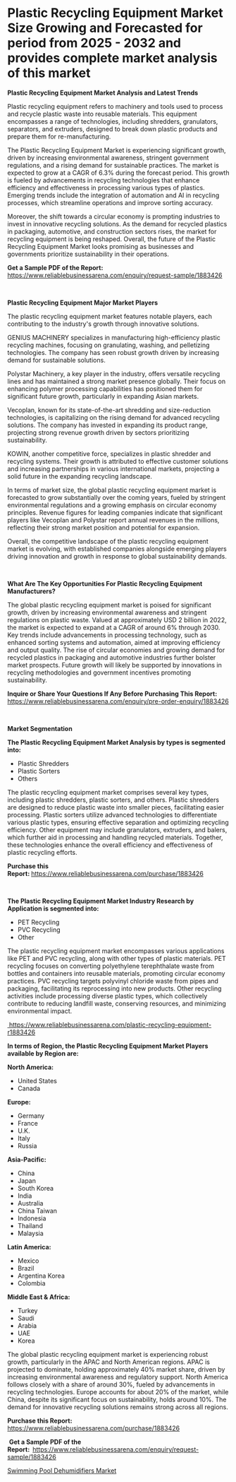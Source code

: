 <p><h1>Plastic Recycling Equipment Market Size Growing and Forecasted for period from 2025 - 2032 and provides complete market analysis of this market</h1></p><p><strong>Plastic Recycling Equipment Market Analysis and Latest Trends</strong></p>
<p><p>Plastic recycling equipment refers to machinery and tools used to process and recycle plastic waste into reusable materials. This equipment encompasses a range of technologies, including shredders, granulators, separators, and extruders, designed to break down plastic products and prepare them for re-manufacturing.</p><p>The Plastic Recycling Equipment Market is experiencing significant growth, driven by increasing environmental awareness, stringent government regulations, and a rising demand for sustainable practices. The market is expected to grow at a CAGR of 6.3% during the forecast period. This growth is fueled by advancements in recycling technologies that enhance efficiency and effectiveness in processing various types of plastics. Emerging trends include the integration of automation and AI in recycling processes, which streamline operations and improve sorting accuracy. </p><p>Moreover, the shift towards a circular economy is prompting industries to invest in innovative recycling solutions. As the demand for recycled plastics in packaging, automotive, and construction sectors rises, the market for recycling equipment is being reshaped. Overall, the future of the Plastic Recycling Equipment Market looks promising as businesses and governments prioritize sustainability in their operations.</p></p>
<p><strong>Get a Sample PDF of the Report:&nbsp;</strong> <a href="https://www.reliablebusinessarena.com/enquiry/request-sample/1883426?utm_campaign=3268&utm_medium=2&utm_source=Github&utm_content=ia&utm_term=11042025&utm_id=plastic-recycling-equipment">https://www.reliablebusinessarena.com/enquiry/request-sample/1883426</a></p>
<p>&nbsp;</p>
<p><strong>Plastic Recycling Equipment Major Market Players</strong></p>
<p><p>The plastic recycling equipment market features notable players, each contributing to the industry's growth through innovative solutions.  </p><p>GENIUS MACHINERY specializes in manufacturing high-efficiency plastic recycling machines, focusing on granulating, washing, and pelletizing technologies. The company has seen robust growth driven by increasing demand for sustainable solutions.  </p><p>Polystar Machinery, a key player in the industry, offers versatile recycling lines and has maintained a strong market presence globally. Their focus on enhancing polymer processing capabilities has positioned them for significant future growth, particularly in expanding Asian markets.  </p><p>Vecoplan, known for its state-of-the-art shredding and size-reduction technologies, is capitalizing on the rising demand for advanced recycling solutions. The company has invested in expanding its product range, projecting strong revenue growth driven by sectors prioritizing sustainability.  </p><p>KOWIN, another competitive force, specializes in plastic shredder and recycling systems. Their growth is attributed to effective customer solutions and increasing partnerships in various international markets, projecting a solid future in the expanding recycling landscape.  </p><p>In terms of market size, the global plastic recycling equipment market is forecasted to grow substantially over the coming years, fueled by stringent environmental regulations and a growing emphasis on circular economy principles. Revenue figures for leading companies indicate that significant players like Vecoplan and Polystar report annual revenues in the millions, reflecting their strong market position and potential for expansion.  </p><p>Overall, the competitive landscape of the plastic recycling equipment market is evolving, with established companies alongside emerging players driving innovation and growth in response to global sustainability demands.</p></p>
<p>&nbsp;</p>
<p><strong>What Are The Key Opportunities For Plastic Recycling Equipment Manufacturers?</strong></p>
<p><p>The global plastic recycling equipment market is poised for significant growth, driven by increasing environmental awareness and stringent regulations on plastic waste. Valued at approximately USD 2 billion in 2022, the market is expected to expand at a CAGR of around 6% through 2030. Key trends include advancements in processing technology, such as enhanced sorting systems and automation, aimed at improving efficiency and output quality. The rise of circular economies and growing demand for recycled plastics in packaging and automotive industries further bolster market prospects. Future growth will likely be supported by innovations in recycling methodologies and government incentives promoting sustainability.</p></p>
<p><strong>Inquire or Share Your Questions If Any Before Purchasing This Report:</strong> <a href="https://www.reliablebusinessarena.com/enquiry/pre-order-enquiry/1883426?utm_campaign=3268&utm_medium=2&utm_source=Github&utm_content=ia&utm_term=11042025&utm_id=plastic-recycling-equipment">https://www.reliablebusinessarena.com/enquiry/pre-order-enquiry/1883426</a></p>
<p>&nbsp;</p>
<p><strong>Market Segmentation</strong></p>
<p><strong>The Plastic Recycling Equipment Market Analysis by types is segmented into:</strong></p>
<p><ul><li>Plastic Shredders</li><li>Plastic Sorters</li><li>Others</li></ul></p>
<p><p>The plastic recycling equipment market comprises several key types, including plastic shredders, plastic sorters, and others. Plastic shredders are designed to reduce plastic waste into smaller pieces, facilitating easier processing. Plastic sorters utilize advanced technologies to differentiate various plastic types, ensuring effective separation and optimizing recycling efficiency. Other equipment may include granulators, extruders, and balers, which further aid in processing and handling recycled materials. Together, these technologies enhance the overall efficiency and effectiveness of plastic recycling efforts.</p></p>
<p><strong>Purchase this Report:&nbsp;</strong><a href="https://www.reliablebusinessarena.com/purchase/1883426?utm_campaign=3268&utm_medium=2&utm_source=Github&utm_content=ia&utm_term=11042025&utm_id=plastic-recycling-equipment">https://www.reliablebusinessarena.com/purchase/1883426</a></p>
<p>&nbsp;</p>
<p><strong>The Plastic Recycling Equipment Market Industry Research by Application is segmented into:</strong></p>
<p><ul><li>PET Recycling</li><li>PVC Recycling</li><li>Other</li></ul></p>
<p><p>The plastic recycling equipment market encompasses various applications like PET and PVC recycling, along with other types of plastic materials. PET recycling focuses on converting polyethylene terephthalate waste from bottles and containers into reusable materials, promoting circular economy practices. PVC recycling targets polyvinyl chloride waste from pipes and packaging, facilitating its reprocessing into new products. Other recycling activities include processing diverse plastic types, which collectively contribute to reducing landfill waste, conserving resources, and minimizing environmental impact.</p></p>
<p><a href="https://www.reliablebusinessarena.com/plastic-recycling-equipment-r1883426?utm_campaign=3268&utm_medium=2&utm_source=Github&utm_content=ia&utm_term=11042025&utm_id=plastic-recycling-equipment">&nbsp;https://www.reliablebusinessarena.com/plastic-recycling-equipment-r1883426</a></p>
<p><strong>In terms of Region, the Plastic Recycling Equipment Market Players available by Region are:</strong></p>
<p>
    <p> <strong> North America: </strong>
        <ul>
            <li>United States</li>
            <li>Canada</li>
        </ul>
        </p> 
    <p> <strong> Europe: </strong>
        <ul>
            <li>Germany</li>
            <li>France</li>
            <li>U.K.</li>
            <li>Italy</li>
            <li>Russia</li>
        </ul>
        </p> 
    <p> <strong> Asia-Pacific: </strong>
        <ul>
            <li>China</li>
            <li>Japan</li>
            <li>South Korea</li>
            <li>India</li>
            <li>Australia</li>
            <li>China Taiwan</li>
            <li>Indonesia</li>
            <li>Thailand</li>
            <li>Malaysia</li>
        </ul>
        </p> 
    <p> <strong> Latin America: </strong>
        <ul>
            <li>Mexico</li>
            <li>Brazil</li>
            <li>Argentina Korea</li>
            <li>Colombia</li>
        </ul>
        </p> 
    <p> <strong> Middle East & Africa: </strong>
        <ul>
            <li>Turkey</li>
            <li>Saudi</li>
            <li>Arabia</li>
            <li>UAE</li>
            <li>Korea</li>
        </ul>
    </p>
    </p>
<p><p>The global plastic recycling equipment market is experiencing robust growth, particularly in the APAC and North American regions. APAC is projected to dominate, holding approximately 40% market share, driven by increasing environmental awareness and regulatory support. North America follows closely with a share of around 30%, fueled by advancements in recycling technologies. Europe accounts for about 20% of the market, while China, despite its significant focus on sustainability, holds around 10%. The demand for innovative recycling solutions remains strong across all regions.</p></p>
<p><strong>Purchase this Report: </strong><a href="https://www.reliablebusinessarena.com/purchase/1883426?utm_campaign=3268&utm_medium=2&utm_source=Github&utm_content=ia&utm_term=11042025&utm_id=plastic-recycling-equipment">https://www.reliablebusinessarena.com/purchase/1883426</a></p>
<p>&nbsp;<strong>Get a Sample PDF of the Report:&nbsp;&nbsp;</strong><a href="https://www.reliablebusinessarena.com/enquiry/request-sample/1883426?utm_campaign=3268&utm_medium=2&utm_source=Github&utm_content=ia&utm_term=11042025&utm_id=plastic-recycling-equipment">https://www.reliablebusinessarena.com/enquiry/request-sample/1883426</a></p>
<p><strong></strong></p>
<p><p><a href="https://github.com/elvutedipela/Market-Research-Report-List-1/blob/main/swimming-pool-dehumidifiers-market.md?utm_campaign=3268&utm_medium=2&utm_source=Github&utm_content=ia&utm_term=11042025&utm_id=plastic-recycling-equipment">Swimming Pool Dehumidifiers Market</a></p></p>